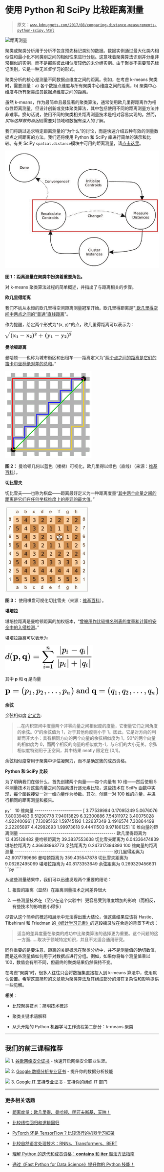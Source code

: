 # 使用 Python 和 SciPy 比较距离测量

> 原文：[`www.kdnuggets.com/2017/08/comparing-distance-measurements-python-scipy.html`](https://www.kdnuggets.com/2017/08/comparing-distance-measurements-python-scipy.html)

![距离测量](img/ec3efc49273906a5e7249a3884249fd5.png)

聚类或聚类分析用于分析不包含预先标记类别的数据。数据实例通过最大化类内相似性和最小化不同类别之间的相似性来进行分组。这意味着聚类算法识别并分组非常相似的实例，而不是那些彼此相似度较低的未分组实例。由于聚类不需要预先标记类别，它是一种无监督学习的形式。

聚类分析的核心是测量不同数据点维度之间的距离。例如，在考虑 k-means 聚类时，需要测量：a) 各个数据点维度与所有聚类中心维度之间的距离，b) 聚类中心维度与所有聚类成员数据点维度之间的距离。

虽然 k-means，作为最简单且最显著的聚类算法，通常使用欧几里得距离作为相似性距离测量，但设计创新或变体聚类算法，其中包括使用不同的距离测量方法并非难事。换句话说，使用不同的聚类相关距离测量技术是相对容易实现的。然而，*实际这样做的原因*则需要对领域和数据有深入的了解。

我们将跳过追求特定距离测量的“为什么”的讨论，而是快速介绍五种有效的测量数据点之间距离的方法。我们还将使用 Python 和 SciPy 库进行简单的演示和比较。有关 SciPy `spatial.distance`模块中可用的距离测量，请[点击这里](https://docs.scipy.org/doc/scipy/reference/spatial.distance.html#module-scipy.spatial.distance)。

![k-means 图示](img/74f11f2013236aed5dd2e96040d5be39.png)

**图 1：距离测量在聚类中扮演着重要角色。**

对 k-means 聚类算法过程的简单概述，并指出了与距离相关的步骤。

**欧几里得距离**

我们不妨从永恒的欧几里得空间距离测量冠军开始。欧几里得距离是"['欧几里得空间中两点之间的“普通”直线距离](https://en.wikipedia.org/wiki/Euclidean_distance)"。

作为提醒，给定两个形式为*(x, y)*的点，欧几里得距离可以表示为：

![方程](img/5496763be70b3ffcee728278cd3945e7.png)

**曼哈顿距离**

曼哈顿——也称为城市街区和出租车——距离定义为“[两个点之间的距离是它们的笛卡尔坐标绝对差的总和](https://en.wikipedia.org/wiki/Taxicab_geometry)。”

![曼哈顿距离](img/22d70082105d90d8983de430bfa06fd9.png)

**图 2：** 曼哈顿几何以蓝色（楼梯）可视化，欧几里得以绿色（直线）（来源：[维基百科](https://en.wikipedia.org/wiki/Taxicab_geometry)）。

**切比雪夫**

切比雪夫——也称为棋盘——距离最好定义为一种距离度量“[其中两个向量之间的距离是它们在任何坐标维度上的差异的最大值](https://en.wikipedia.org/wiki/Chebyshev_distance)。”

![切比雪夫距离](img/6926f26bff94252e15a23fe80af88c36.png)

**图 3：** 使用棋盘可视化切比雪夫（来源：[维基百科](https://en.wikipedia.org/wiki/Chebyshev_distance)）。

**堪培拉**

堪培拉距离是曼哈顿距离的加权版本，“[曾被用作比较排名列表的度量和计算机安全中的入侵检测](https://en.wikipedia.org/wiki/Canberra_distance)。”

堪培拉距离可以表示为

![方程](img/8c1f0666c7c14c37c361ff5e8442e4ec.png)

其中 **p** 和 **q** 是向量

![方程](img/c515ca251d7d3da384e0447a7374defa.png)

**余弦**

余弦相似度 [定义为](https://en.wikipedia.org/wiki/Cosine_similarity):

> ...在内积空间中度量两个非零向量之间相似度的度量，它衡量它们之间角度的余弦。0°的余弦值为 1，对于其他角度则小于 1。因此，它是对方向的判断而非大小：具有相同方向的两个向量的余弦相似度为 1，90°的两个向量的相似度为 0，而两个相反的向量的相似度为-1，与它们的大小无关。余弦相似度特别用于正空间，其中结果 neatly 限定在 [0,1]。

余弦相似度常用于聚类中评估凝聚力，而不是确定簇的成员资格。

**Python 和 SciPy 比较**

为了明确我们在做什么，首先创建两个向量——每个向量有 10 维——然后使用 5 种测量技术对这些向量之间的距离进行逐元素比较，这些技术在 SciPy 函数中实现，每个函数接受一对一维向量作为参数。其次，创建一对 100 维的向量，并进行相同的距离测量和报告。

```py` ``` 10 维向量 ------------------------ [ 3.77539984  0.17095249  5.0676076   7.80039483  9.51290778  7.94013829    6.32300886  7.54311972  3.40075028  4.92240096] [ 7.13095162  1.59745192  1.22637349  3.4916574   7.30864499  2.22205897    4.42982693  1.99973618  9.44411503  9.97186125]  10 维向量的距离测量 ------------------------------------------------- 欧几里得距离为 13.435128482 曼哈顿距离为 39.3837553638 切比雪夫距离为 6.04336474839 堪培拉距离为 4.36638963773 余弦距离为 0.247317394393 100 维向量的距离测量 -------------------------------------------------- 欧几里得距离为 42.6017789666 曼哈顿距离为 359.435547878 切比雪夫距离为 9.06282495069 堪培拉距离为 40.8173353649 余弦距离为 0.269329456631 ```py ````

从这些测量结果中，我们可以迅速发现两个重要的结论：

1.  报告的距离（显然）在距离测量技术之间差异很大

1.  一些测量技术在（至少在这个实验中）更容易受到维度增加的影响（而相反，有些技术的影响要小得多）

尽管从这个简单的概述和展示中无法得出重大结论，但这些结果应该将 Hastie、Tibshirani 和 Friedman 的[《统计学习元素》](https://web.stanford.edu/~hastie/ElemStatLearn/)的这段摘录放在合适的背景下考虑：

> 适当的差异度量在聚类的成功中比聚类算法的选择更为重要。这个问题的这一方面……取决于领域特定知识，并且不太适合通用研究。

同样重要的是要注意，距离的关键概念在聚类分析中，并不是测量值的确切数值，而是这些测量值如何用于对数据点进行分组。例如，如果你将每个测量值乘以 100，数值会有所不同，但最终的聚类结果仍然保持不变。

在考虑“聚类”时，很多人往往只会将数据集直接投入到 k-means 算法中，使用默认设置。希望这篇简短的文章能为聚类算法及其组成部分的潜在复杂性和影响提供一些见解。

**相关**：

+   比较聚类技术：简明技术概述

+   聚类关键术语解释

+   从头开始的 Python 机器学习工作流程第二部分：k-means 聚类

* * *

## 我们的前三课程推荐

![](img/0244c01ba9267c002ef39d4907e0b8fb.png) 1\. [谷歌网络安全证书](https://www.kdnuggets.com/google-cybersecurity) - 快速开启网络安全职业生涯。

![](img/e225c49c3c91745821c8c0368bf04711.png) 2\. [Google 数据分析专业证书](https://www.kdnuggets.com/google-data-analytics) - 提升你的数据分析技能

![](img/0244c01ba9267c002ef39d4907e0b8fb.png) 3\. [Google IT 支持专业证书](https://www.kdnuggets.com/google-itsupport) - 支持你的组织 IT 部门

* * *

### 更多相关话题

+   [距离度量：欧几里得、曼哈顿、明可夫斯基，天呐！](https://www.kdnuggets.com/2023/03/distance-metrics-euclidean-manhattan-minkowski-oh.html)

+   [比较线性回归和逻辑回归](https://www.kdnuggets.com/2022/11/comparing-linear-logistic-regression.html)

+   [PyTorch 还是 TensorFlow？比较流行的机器学习框架](https://www.kdnuggets.com/2022/02/packt-pytorch-tensorflow-comparing-popular-machine-learning-frameworks.html)

+   [比较自然语言处理技术：RNNs、Transformers、BERT](https://www.kdnuggets.com/comparing-natural-language-processing-techniques-rnns-transformers-bert)

+   [理解 Python 的迭代和成员资格：__contains__ 和 __iter__ 魔法方法指南](https://www.kdnuggets.com/understanding-pythons-iteration-and-membership-a-guide-to-__contains__-and-__iter__-magic-methods)

+   [通过《Fast Python for Data Science》提升你的 Python 技能！](https://www.kdnuggets.com/2022/06/manning-step-python-game-fast-python-data-science.html)
